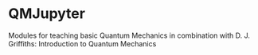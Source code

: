 # QMJupyter
Modules for teaching basic Quantum Mechanics in combination with D. J. Griffiths: Introduction to Quantum Mechanics
